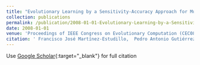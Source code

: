 ```yaml
---
title: "Evolutionary Learning by a Sensitivity-Accuracy Approach for Multi-class Problems"
collection: publications
permalink: /publication/2008-01-01-Evolutionary-Learning-by-a-Sensitivity-Accuracy-Approach-for-Multi-class-Problems
date: 2008-01-01
venue: 'Proceedings of IEEE Congress on Evolutionary Computation (CEC08)'
citation: ' Francisco José Martínez-Estudillo,  Pedro Antonio Gutiérrez,  César Hervás-Martínez,  Juan Carlos Fernández, &quot;Evolutionary Learning by a Sensitivity-Accuracy Approach for Multi-class Problems.&quot; Proceedings of IEEE Congress on Evolutionary Computation (CEC08), 2008, Hong Kong, China, pp.1581--1588.'
---
```

Use [Google Scholar](https://scholar.google.com/scholar?q=Evolutionary+Learning+by+a+Sensitivity+Accuracy+Approach+for+Multi+class+Problems){:target="_blank"} for full citation